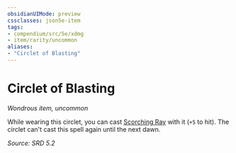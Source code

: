 ```yaml
---
obsidianUIMode: preview
cssclasses: json5e-item
tags:
- compendium/src/5e/xdmg
- item/rarity/uncommon
aliases: 
- "Circlet of Blasting"
---
```

# Circlet of Blasting
*Wondrous item, uncommon*  


While wearing this circlet, you can cast [Scorching Ray](compendium/spells/scorching-ray-xphb.md) with it (`+5` to hit). The circlet can't cast this spell again until the next dawn.

*Source: SRD 5.2*